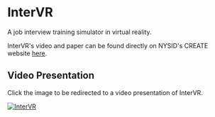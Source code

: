 # InterVR

A job interview training simulator in virtual reality.

InterVR's video and paper can be found directly on NYSID's CREATE website [here](https://www.nysid.org/create/projects/8-32/The-City-College-of-New-York-2018-2019-Academic-Year/).

## Video Presentation
Click the image to be redirected to a video presentation of InterVR.

[![InterVR](https://img.youtube.com/vi/1rbGgupipYE/0.jpg)](https://www.youtube.com/watch?v=1rbGgupipYE) 
